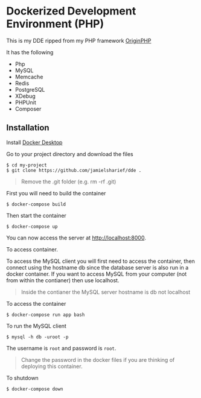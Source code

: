 # Dockerized Development Environment (PHP)

This is my DDE ripped from my PHP framework [OriginPHP](https://www.originphp.com)

It has the following

 - Php
 - MySQL
 - Memcache
 - Redis
 - PostgreSQL
 - XDebug
 - PHPUnit
 - Composer

## Installation

Install [Docker Desktop](https://www.docker.com/products/docker-desktop)

Go to your project directory and download the files
```
$ cd my-project
$ git clone https://github.com/jamielsharief/dde .
```

> Remove the .git folder (e.g. rm -rf .git)

First you will need to build the container

```linux
$ docker-compose build
```

Then start the container

```linux
$ docker-compose up
```

You can now access the server at [http://localhost:8000](http://localhost:8000).

To access container.

To access the MySQL client you will first need to access the container, then connect using the hostname db since the database server is also run in a docker container. If you want to access MySQL from your computer (not from within the contianer) then use localhost. 

> Inside the contianer the MySQL server hostname is db not localhost

To access the container

```linux
$ docker-compose run app bash
```

To run the MySQL client

```linux
$ mysql -h db -uroot -p
```

The username is `root` and password is `root`.

> Change the password in the docker files if you are thinking of deploying this container.

To shutdown 

```linux
$ docker-compose down
```
